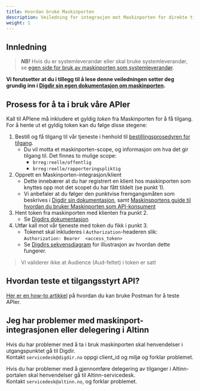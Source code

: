 ```yaml
---
title: Hvordan bruke Maskinporten
description: Veiledning for integrasjon mot Maskinporten for direkte tilgang
weight: 1
---
```


## Innledning
> **_NB!_** Hvis du er systemleverandør eller skal bruke systemleverandør, se [egen side for bruk av maskinporten som systemleverandør](../hvordan-bruke-maskinporten-som-systemleverandør).

**Vi forutsetter at du i tillegg til å
lese denne veiledningen setter deg grundig inn i [Digdir sin egen dokumentasjon
om maskinporten](https://samarbeid.digdir.no/maskinporten/maskinporten/25).**

## Prosess for å ta i bruk våre APIer
Kall til APIene må inkludere et gyldig _token_ fra Maskinporten for å få tilgang. For å hente ut et gyldig token kan du følge disse stegene:

1. Bestill og få tilgang til vår tjeneste i henhold til [bestillingsprosedyren for tilgang](../../tilgang-til-apier/tilgang-i-test).
    * Du vil motta et maskinporten-scope, og informasjon om hva det gir tilgang til. Det finnes to
      mulige scope:
        * `brreg:reelle/offentlig`
        * `brreg:reelle/rapporteringspliktig`
2. Opprett en Maskinporten-integrasjon/klient
    * Dette innebærer at du har registrert en klient hos maskinporten som knyttes opp mot det scopet du
      har fått tildelt (se punkt 1).
    * Vi anbefaler at du følger den punktvise fremgangsmåten som beskrives i [Digdir sin dokumentasjon](https://samarbeid.digdir.no/maskinporten/konsument/119),
      samt [Maskinsportens guide til hvordan du bruker Maskinporten som API-konsument](https://docs.digdir.no/docs/Maskinporten/maskinporten_guide_apikonsument)
3. Hent token fra maskinporten med klienten fra punkt 2.
    * Se [Digdirs dokumentasjon](https://docs.digdir.no/docs/Maskinporten/maskinporten_protocol_token)
4. Utfør kall mot vår tjeneste med token du fikk i punkt 3.
    * Tokenet skal inkluderes i `Authorization`-headeren slik: ```Authorization: Bearer  <access_token>```
    * Se [Digdirs sekvensdiagram](https://docs.digdir.no/docs/Maskinporten/maskinporten_guide_apikonsument#5-be-om-token)
      for illustrasjon av hvordan dette fungerer.

> Vi validerer ikke at Audience (Aud-feltet) i token er satt

## Hvordan teste et tilgangsstyrt API?
[Her er en how-to artikkel](https://docs.digdir.no/docs/idporten/oidc/oidc_sample_jwtgrant_postman) på hvordan du kan
bruke Postman for å teste APIer.

## Jeg har problemer med maskinport-integrasjonen eller delegering i Altinn

Hvis du har problemer med å ta i bruk maskinporten skal henvendelser i utgangspunktet gå til Digdir.  
Kontakt `servicedesk@digdir.no` oppgi client_id og miljø og forklar problemet.

Hvis du har problemer med å gjennomføre delegering av tilganger i Altinn-portalen skal henvendelser gå til
Altinn-servicedesk.  
Kontakt `servicedesk@altinn.no`, og forklar problemet.